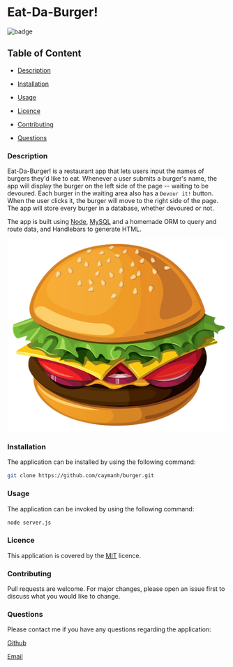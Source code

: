 # Eat-Da-Burger!

![badge](https://img.shields.io/badge/license-MIT-brightgreen)

## Table of Content

  - [Description](#description)

  - [Installation](#installation)

  - [Usage](#usage)

  - [Licence](#licence)

  - [Contributing](#contributing)

  - [Questions](#questions)

 ### Description

 Eat-Da-Burger! is a restaurant app that lets users input the names of burgers they'd like to eat. Whenever a user submits a burger's name, the app will display the burger on the left side of the page -- waiting to be devoured. Each burger in the waiting area also has a `Devour it!` button. When the user clicks it, the burger will move to the right side of the page. The app will store every burger in a database, whether devoured or not.

 The app is built using [Node](https://nodejs.org/en/), [MySQL](https://www.npmjs.com/package/mysql/) and a homemade ORM to query and route data, and Handlebars to generate HTML. 

 <p align="center">
    <img alt="Screenshot of Eat-Da-Burger" src="https://github.com/caymanh/burger/blob/main/public/assets/img/burger.jpg">
    
</p>


### Installation

The application can be installed by using the following command: 

```bash
git clone https://github.com/caymanh/burger.git
```

### Usage

The application can be invoked by using the following command: 

```bash
node server.js
```

### Licence

This application is covered by the [MIT](https://choosealicense.com/licenses/mit/) licence.

### Contributing

Pull requests are welcome. For major changes, please open an issue first to discuss what you would like to change.

### Questions

Please contact me if you have any questions regarding the application:

[Github](https://github.com/caymanh)

[Email](mailto:hengcayman@gmail.com)


